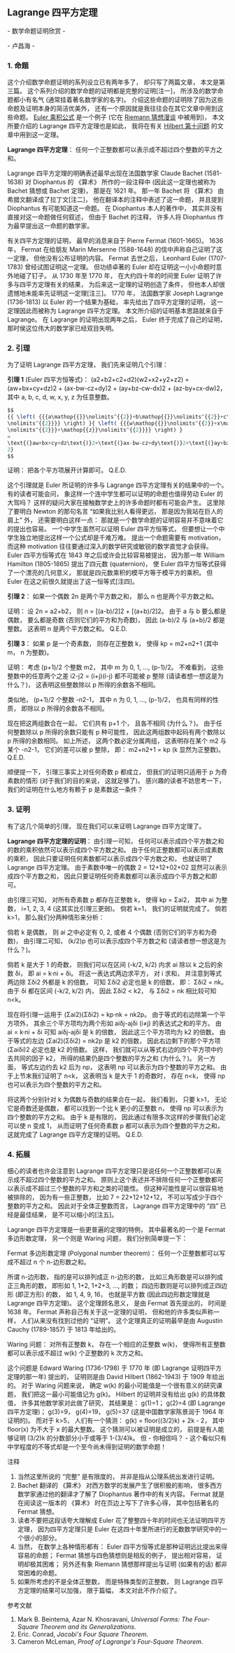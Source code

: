 ## Lagrange 四平方定理

\- 数学命题证明欣赏 -

\- 卢昌海 -

### 1. 命题

这个介绍数学命题证明的系列设立已有两年多了， 却只写了两篇文章， 本文是第三篇。 这个系列介绍的数学命题的证明都是完整的证明[注一]， 所涉及的数学命题都小有名气 (通常挂着著名数学家的名字)。 介绍这些命题的证明除了因为这些命题及证明本身的简洁优美外， 还有一个原因就是我往往会在其它文章中用到这些命题。 [Euler 乘积公式](https://www.changhai.org/articles/science/mathematics/euler_product_formula.php) 是一个例子 (它在 [Riemann 猜想漫谈](https://www.changhai.org/articles/science/mathematics/riemann_hypothesis/index.php) 中被用到)， 本文所要介绍的 Lagrange 四平方定理也是如此， 我将在有关 [Hilbert 第十问题](https://www.changhai.org/articles/science/mathematics/hilbert10) 的文章中用到这一定理。

**Lagrange 四平方定理**： 任何一个正整数都可以表示成不超过四个整数的平方之和。

Lagrange 四平方定理的明确表述最早出现在法国数学家 Claude Bachet (1581-1638) 对 Diophantus 的 《算术》 所作的一段注释中 (因此这一定理也被称为 Bachet 猜想或 Bachet 定理)， 那是在 1621 年。 那一年 Bachet 将 《算术》 由希腊文翻译成了拉丁文[注二]， 他在翻译本的注释中表述了这一命题， 并且提到 Diophantus 有可能知道这一命题。 在 Diophantus 本人的著作中， 其实并没有直接对这一命题做任何叙述， 但由于 Bachet 的注释， 许多人将 Diophantus 作为最早提出这一命题的数学家。

有关四平方定理的证明， 最早的消息来自于 Pierre Fermat (1601-1665)。 1636 年， Fermat 在给朋友 Marin Mersenne (1588-1648) 的信中声称自己证明了这一定理， 但他没有公布证明的内容。 Fermat 去世之后， Leonhard Euler (1707-1783) 曾经试图证明这一定理。 但功绩卓著的 Euler 却在证明这一小小命题时意外地碰了钉子。 从 1730 年至 1770 年， 在大约四十年的时间里 Euler 证明了许多与四平方定理有关的结果， 为后来这一定理的证明创造了条件， 但他本人却很遗憾地未能率先证明这一定理[注三]。 1770 年， 法国数学家 Joseph Lagrange (1736-1813) 以 Euler 的一个结果为基础， 率先给出了四平方定理的证明， 这一定理因此而被称为 Lagrange 四平方定理。 本文所介绍的证明基本思路就来自于 Lagrange。 在 Lagrange 的证明出现两年之后， Euler 终于完成了自己的证明， 那时侯这位伟大的数学家已经双目失明。

### 2. 引理

为了证明 Lagrange 四平方定理， 我们先来证明几个引理：

**引理 1** (Euler 四平方恒等式)： (a2+b2+c2+d2)(w2+x2+y2+z2) = (aw+bx+cy+dz)2 + (ax-bw-cz+dy)2 + (ay+bz-cw-dx)2 + (az-by+cx-dw)2， 其中 a, b, c, d, w, x, y, z 为任意整数。
```js
$$
{{ \left( {{{a\mathop{{}}\nolimits^{{2}}+b\mathop{{}}\nolimits^{{2}}+c\mathop{{}}\nolimits^{{2}}}+\mathop{{d}}
\nolimits^{{2}}}} \right) }{ \left( {{{w\mathop{{}}\nolimits^{{2}}+x\mathop{{}}\nolimits^{{2}}+y\mathop{{}}
\nolimits^{{2}}}+\mathop{{z}}\nolimits^{{2}}}} \right) }
=
\text{(}aw+bx+cy+dz\text{)}2+\text{(}ax-bw-cz+dy\text{)}2+\text{(}ay+bz-cw-dx\text{)}2+\text{(}az-by+cx-dw\text{)}
2}
$$
```
证明： 把各个平方项展开计算即可。 Q.E.D.

这个引理就是 Euler 所证明的许多与 Lagrange 四平方定理有关的结果中的一个。 有的读者可能会问， 象这样一个连中学生都可以证明的命题也值得劳动 Euler 的大驾吗？ 这样的疑问大家在接触数学史上的许多命题时都有可能会产生。 这里除了要明白 Newton 的那句名言 “如果我比别人看得更远， 那是因为我站在巨人的肩上” 外， 还需要明白这样一点： 那就是一个数学命题的证明容易并不意味着它的提出也容易。 一个中学生虽然可以证明 Euler 四平方恒等式， 但要想让一个中学生独立地提出这样一个公式却是千难万难。 提出一个命题需要有 motivation， 而这种 motivation 往往要通过深入的数学研究或敏锐的数学直觉才会获得。 Euler 四平方恒等式在 1843 年之后或许会比较容易被提出， 因为那一年 William Hamilton (1805-1865) 提出了四元数 (quaternion)， 使 Euler 四平方恒等式获得了一个漂亮的几何意义， 那就是四元数乘积的模平方等于模平方的乘积。 但 Euler 在这之前很久就提出了这一恒等式[注四]。

**引理 2**： 如果一个偶数 2n 是两个平方数之和， 那么 n 也是两个平方数之和。

证明： 设 2n = a2+b2， 则 n = [(a-b)/2]2 + [(a+b)/2]2。 由于 a 与 b 要么都是偶数， 要么都是奇数 (否则它们的平方和为奇数)， 因此 (a-b)/2 与 (a+b)/2 都是整数。 这表明 n 是两个平方数之和。 Q.E.D.

**引理 3**： 如果 p 是一个奇素数， 则存在正整数 k， 使得 kp = m2+n2+1 (其中 m， n 为整数)。

证明： 考虑 (p+1)/2 个整数 m2， 其中 m 为 0, 1, ..., (p-1)/2。 不难看到， 这些整数中的任意两个之差 i2-j2 = (i+j)(i-j) 都不可能被 p 整除 (请读者想一想这是为什么？)， 这表明这些整数除以 p 所得的余数各不相同。

类似地， (p+1)/2 个整数 -n2-1， 其中 n 为 0, 1, ..., (p-1)/2， 也具有同样的性质， 即除以 p 所得的余数各不相同。

现在把这两组数合在一起， 它们共有 p+1 个， 且各不相同 (为什么？)。 由于任何整数除以 p 所得的余数只能有 p 种可能性， 因此这两组数中起码有两个数除以 p 所得的余数相同。 如上所述， 这两个数必定分属两组， 这表明存在某个 m2 与某个 -n2-1， 它们的差可以被 p 整除， 即： m2+n2+1 = kp (k 显然为正整数)。 Q.E.D.

顺便提一下， 引理三事实上对任何奇数 p 都成立， 但我们的证明只适用于 p 为奇素数的情形 (对于我们的目的来说， 这就足够了)。 感兴趣的读者不妨思考一下， 我们的证明在什么地方有赖于 p 是素数这一条件？

### 3. 证明

有了这几个简单的引理， 现在我们可以来证明 Lagrange 四平方定理了。

**Lagrange 四平方定理的证明**： 由引理一可知， 任何可以表示成四个平方数之和的数的乘积依然可以表示成四个平方数之和。 由于任何正整数都可以表示成素数的乘积， 因此只要证明任何素数都可以表示成四个平方数之和， 也就证明了 Lagrange 四平方定理。 由于素数中唯一的偶数 2 = 12+12+02+02 显然可以表示成四个平方数之和， 因此只要证明任何奇素数都可以表示成四个平方数之和即可。

由引理三可知， 对所有奇素数 p 都存在正整数 k， 使得 kp = Σai2， 其中 ai 为整数， i=1, 2, 3, 4 (这其实比引理三更弱)。 倘若 k=1， 我们的证明就完成了。 倘若 k>1， 那么我们分两种情形来分析：

倘若 k 是偶数， 则 ai 之中必定有 0, 2, 或者 4 个偶数 (否则它们的平方和为奇数)， 由引理二可知， (k/2)p 也可以表示成四个平方数之和 (请读者想一想这是为什么？)。

倘若 k 是大于 1 的奇数， 则我们可以在区间 (-k/2, k/2) 内求 ai 除以 k 之后的余数 δi， 即 ai = k·ni + δi。 将这一表达式两边求平方， 对 i 求和， 并注意到等式两边除 Σδi2 外都是 k 的倍数， 可知 Σδi2 必定也是 k 的倍数， 即： Σδi2 = nk。 由于 δi 都在区间 (-k/2, k/2) 内， 因此 Σδi2 < k2， 与 Σδi2 = nk 相比较可知 n<k。

现在将引理一运用于 (Σai2)(Σδi2) = kp·nk = nk2p。 由于等式的右边除第一个平方项外， 其余三个平方项均为两个形如 aiδj-ajδi (i≠j) 的表达式之和的平方。 由 ai = k·ni + δi 可知 aiδj-ajδi 是 k 的倍数， 因此这三个平方项均为 k2 的倍数。 由于等式的左边 (Σai2)(Σδi2) = nk2p 是 k2 的倍数， 因此右边剩下的那个平方项 (Σaiδi)2 必定也是 k2 的倍数。 这样， 我们就可以从等式右边的四个平方项中约去共同的因子 k2， 所得的结果仍是四个整数的平方之和 (为什么？)。 另一方面， 等式左边约去 k2 后为 np， 这表明 np 可以表示为四个整数的平方之和。 由于上节末我们证明了 n<k， 这表明当 k 是大于 1 的奇数时， 存在 n<k， 使得 np 也可以表示为四个整数的平方之和。

将这两个分别针对 k 为偶数与奇数的结果合在一起， 我们看到， 只要 k>1， 无论它是奇数还是偶数， 都可以找到一个比 k 更小的正整数 n， 使得 np 可以表示为四个整数的平方之和。 由于 k 是有限的， 因此通过有限多次这样的步骤我们必定可以使 n 变成 1， 从而证明了任何奇素数 p 都可以表示为四个整数的平方之和， 这就完成了 Lagrange 四平方定理的证明。 Q.E.D.

### 4. 拓展

细心的读者也许会注意到 Lagrange 四平方定理只是说任何一个正整数都可以表示成不超过四个整数的平方之和。 原则上这个表述并不排除任何一个正整数都可以表示成不超过三个整数的平方和之类的可能性。 但这种可能性是可以很容易地被排除的， 因为有一些正整数， 比如 7 = 22+12+12+12， 不可以写成少于四个整数的平方之和。 因此对于全体正整数而言， Lagrange 四平方定理中的 “四” 已经是最佳结果， 是不可以缩小的[注五]。

Lagrange 四平方定理是一些更普遍的定理的特例， 其中最著名的一个是 Fermat 多边形数定理， 另一个则是 Waring 问题， 我们分别简单提一下：

Fermat 多边形数定理 (Polygonal number theorem)： 任何一个正整数都可以写成不超过 n 个 n-边形数之和。

所谓 n-边形数， 指的是可以排列成正 n-边形的数， 比如三角形数是可以排列成正三角形的数， 即形如 1, 1+2, 1+2+3, ..., 的数； 四边形数则是可以排列成正四边形 (即正方形) 的数， 如 1, 4, 9, 16， 也就是平方数 (因此四边形数定理就是 Lagrange 四平方定理)。 这个定理顾名思义， 是由 Fermat 首先提出的， 时间是 1638 年。 Fermat 声称自己有关于这一定理的证明， 但和他的许多类似声称一样， 人们从来没有找到过他的 “证明”。 这个定理真正的证明最早是由 Augustin Cauchy (1789-1857) 于 1813 年给出的。

Waring 问题： 对所有正整数 k， 存在一个相应的正整数 w(k)， 使得所有正整数都可以表示成不超过 w(k) 个正整数的 k 次方之和。

这个问题是 Edward Waring (1736-1798) 于 1770 年 (即 Lagrange 证明四平方定理的那一年) 提出的， 证明则是由 David Hilbert (1862-1943) 于 1909 年给出的。 对于 Waring 问题来说， 确定 w(k) 的最小可能值是一个很有意义的研究课题， 我们把这一最小可能值记为 g(k)。 Hilbert 的证明并没有给出 g(k) 的具体数值， 许多其他数学家对此做了研究， 其结果是： g(1)=1； g(2)=4 (即 Lagrange 四平方定理)； g(3)=9， g(4)=19， g(5)=37 (这是中国数学家陈景润于 1964 年证明的)。 而对于 k>5， 人们有一个猜测： g(k) = floor((3/2)k) + 2k - 2， 其中 floor(x) 为不大于 x 的最大整数。 这个猜测可以被证明是成立的， 前提是有人能够证明 (3/2)k 的分数部分小于或等于 1-(3/4)k。 但 - 你相信吗？ - 这个看似只有中学程度的不等式却是一个至今尚未得到证明的数学命题！

注释

1. 当然这里所说的 “完整” 是有限度的， 并非是指从公理系统出发进行证明。
2. Bachet 翻译的 《算术》 对西方数学的发展产生了很积极的影响， 很多西方数学家通过他的翻译才了解了 Diophantus 著作中的有关内容。 Fermat 就是在阅读这一版本的 《算术》 时在页边上写下了许多心得， 其中包括著名的 Fermat 猜想。
3. 读者不要把这段话夸大理解成 Euler 花了整整四十年的时间也无法证明四平方定理， 因为四平方定理只是 Euler 在这四十年里所进行的无数数学研究中的一个很小的部分。
4. 当然， 在数学上各种情形都有： Euler 四平方恒等式是那种证明远比提出来得容易的命题； Fermat 猜想与四色猜想则是相反的例子， 提出相对容易， 证明却极其困难； 另外还有象 Riemann 猜想那样提出与证明 (如果有的话) 都非常困难的命题。
5. 如果所考虑的不是全体正整数， 而是特殊类型的正整数， 则 Lagrange 四平方定理的结果可以加强， 限于篇幅， 本文对此不作介绍了。

参考文献

1. Mark B. Beintema, Azar N. Khosravani, *Universal Forms: The Four-Square Theorem and its Generalizations*.
2. Eric. Conrad, *Jacobi's Four Square Theorem*.
3. Cameron McLeman, *Proof of Lagrange's Four-Square Theorem*.



